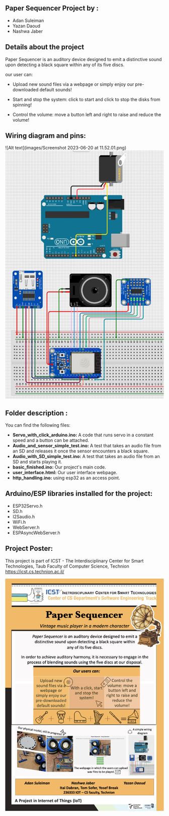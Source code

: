 ## Paper Sequencer Project by :  

- Adan Suleiman
- Yazan Daoud
- Nashwa Jaber

## Details about the project

Paper Sequencer is an auditory device designed to emit a distinctive sound upon detecting a black square within any of its five discs.

our user can: 

- Upload new sound files via a webpage or simply enjoy our pre-downloaded default sounds!

- Start and stop the system: click to start and click to stop the disks from spinning!

- Control the volume: move a button left and right to raise and reduce the volume!

## Wiring diagram and pins:

![Alt text](images/Screenshot 2023-06-20 at 11.52.01.png)
![Alt text](images/wiring_diagram.JPG)


## Folder description :
 You can find the following files:
- **Servo_with_click_arduino.ino:**
  A code that runs servo in a constant speed and a button can be attached.
- **Audio_and_sensor_simple_test.ino:**
  A test that takes an audio file from an SD and releases it once the sensor encounters a black square.
- **Audio_with_SD_simple_test.ino:**
  A test that takes an audio file from an SD and starts playing it.
- **basic_finished.ino:**
  Our project's main code.
- **user_interface.html:**
  Our user interface webpage.
- **http_handling.ino:**
  using esp32 as an access point.

## Arduino/ESP libraries installed for the project:
* ESP32Servo.h
* SD.h
* I2Saudio.h
* WiFi.h
* WebServer.h
* ESPAsyncWebServer.h

## Project Poster:
 
This project is part of ICST - The Interdisciplinary Center for Smart Technologies, Taub Faculty of Computer Science, Technion
https://icst.cs.technion.ac.il/

![Alt text](images/poster.png)


